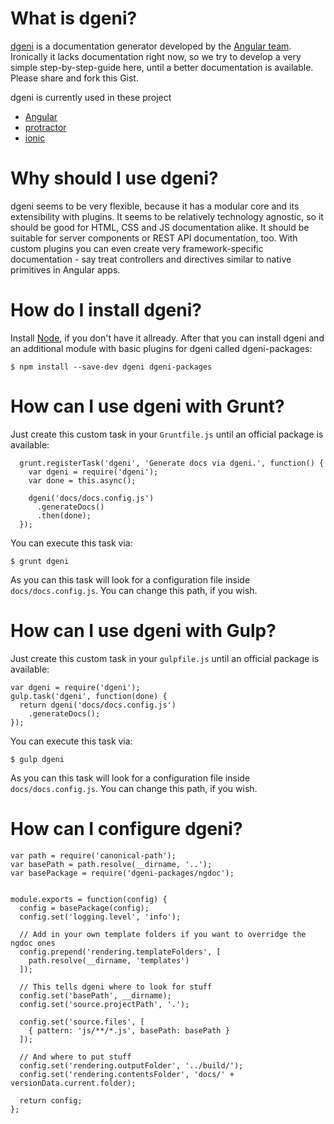 # What is dgeni?

[dgeni](https://github.com/angular/dgeni) is a documentation generator developed by the [Angular team](https://github.com/angular). Ironically it lacks documentation right now, so we try to develop a very simple step-by-step-guide here, until a better documentation is available. Please share and fork this Gist.

dgeni is currently used in these project
- [Angular](https://github.com/angular/angular.js/tree/master/docs)
- [protractor](https://github.com/angular/protractor/tree/master/docs)
- [ionic](https://github.com/driftyco/ionic/tree/master/docs)

# Why should I use dgeni?

dgeni seems to be very flexible, because it has a modular core and its extensibility with plugins. It seems to be relatively technology agnostic, so it should be good for HTML, CSS and JS documentation alike. It should be suitable for server components or REST API documentation, too. With custom plugins you can even create very framework-specific documentation - say treat controllers and directives similar to native primitives in Angular apps.

# How do I install dgeni?

Install [Node](http://nodejs.org/), if you don't have it allready. After that you can install dgeni and an additional module with basic plugins for dgeni called dgeni-packages:

```
$ npm install --save-dev dgeni dgeni-packages
```

# How can I use dgeni with Grunt?

Just create this custom task in your `Gruntfile.js` until an official package is available:

```
  grunt.registerTask('dgeni', 'Generate docs via dgeni.', function() {
    var dgeni = require('dgeni');
    var done = this.async();

    dgeni('docs/docs.config.js')
      .generateDocs()
      .then(done);
  });
```

You can execute this task via:

```
$ grunt dgeni
```

As you can this task will look for a configuration file inside `docs/docs.config.js`. You can change this path, if you wish.

# How can I use dgeni with Gulp?


Just create this custom task in your `gulpfile.js` until an official package is available:

```
var dgeni = require('dgeni');
gulp.task('dgeni', function(done) {
  return dgeni('docs/docs.config.js')
    .generateDocs();
});
```

You can execute this task via:

```
$ gulp dgeni
```

As you can this task will look for a configuration file inside `docs/docs.config.js`. You can change this path, if you wish.

# How can I configure dgeni?

```
var path = require('canonical-path');
var basePath = path.resolve(__dirname, '..');
var basePackage = require('dgeni-packages/ngdoc');


module.exports = function(config) {
  config = basePackage(config);
  config.set('logging.level', 'info');

  // Add in your own template folders if you want to overridge the ngdoc ones
  config.prepend('rendering.templateFolders', [
    path.resolve(__dirname, 'templates')
  ]);

  // This tells dgeni where to look for stuff
  config.set('basePath', __dirname);
  config.set('source.projectPath', '.');

  config.set('source.files', [
    { pattern: 'js/**/*.js', basePath: basePath }
  ]);

  // And where to put stuff
  config.set('rendering.outputFolder', '../build/');
  config.set('rendering.contentsFolder', 'docs/' + versionData.current.folder);

  return config;
};
```
